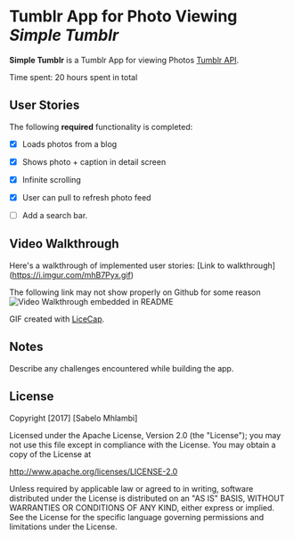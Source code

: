 # Tumblr App for Photo Viewing *Simple Tumblr*

**Simple Tumblr** is a Tumblr App for viewing Photos [Tumblr API](https://www.tumblr.com/docs/en/api/v2).

Time spent: 20 hours spent in total

## User Stories

The following **required** functionality is completed:

- [X] Loads photos from a blog
- [X] Shows photo + caption in detail screen
- [X] Infinite scrolling
- [X] User can pull to refresh photo feed
- [ ] Add a search bar.


## Video Walkthrough

Here's a walkthrough of implemented user stories:
[Link to walkthrough] (https://i.imgur.com/mhB7Pyx.gif)

The following link may not show properly on Github for some reason
<img src='https://i.imgur.com/mhB7Pyx.gif' title='Video Walkthrough' width='' alt='Video Walkthrough embedded in README' />


GIF created with [LiceCap](http://www.cockos.com/licecap/).

## Notes

Describe any challenges encountered while building the app.

## License

Copyright [2017] [Sabelo Mhlambi]

Licensed under the Apache License, Version 2.0 (the "License");
you may not use this file except in compliance with the License.
You may obtain a copy of the License at

http://www.apache.org/licenses/LICENSE-2.0

Unless required by applicable law or agreed to in writing, software
distributed under the License is distributed on an "AS IS" BASIS,
WITHOUT WARRANTIES OR CONDITIONS OF ANY KIND, either express or implied.
See the License for the specific language governing permissions and
limitations under the License.

